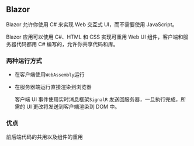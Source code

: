 ## Blazor

Blazor 允许你使用 C# 来实现 Web 交互式 UI，而不需要使用 JavaScript。

Blazor 应用可以使用 C#、HTML 和 CSS 实现可重用 Web UI 组件，客户端和服务器代码都用 C# 编写的，允许你共享代码和库。

### 两种运行方式

* 在客户端使用```WebAssembly```运行

* 在服务器端运行直接渲染到浏览器

  客户端 UI 事件使用实时消息框架```SignalR``` 发送回服务器，一旦执行完成，所需的 UI 更改将发送到客户端渲染到 DOM 中。


### 优点

前后端代码的共用以及组件的重用

